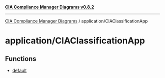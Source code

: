 [**CIA Compliance Manager Diagrams v0.8.2**](../../README.md)

***

[CIA Compliance Manager Diagrams](../../modules.md) / application/CIAClassificationApp

# application/CIAClassificationApp

## Functions

- [default](functions/default.md)
